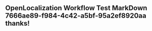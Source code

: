 <properties
ms.topic="hero-topic"
ms.test1="hero-topic"
ms.test2="test"/>


## OpenLocalization Workflow Test MarkDown 7666ae89-f984-4c42-a5bf-95a2ef8920aa thanks!



<!--HONumber=Jul16_HO5-->


